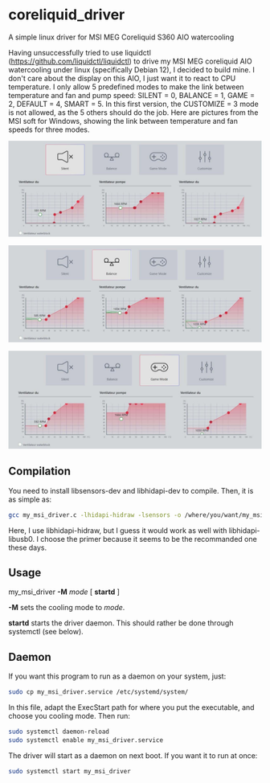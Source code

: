 # coreliquid_driver
A simple linux driver for MSI MEG Coreliquid S360 AIO watercooling

Having unsuccessfully tried to use liquidctl (https://github.com/liquidctl/liquidctl) 
to drive my MSI MEG coreliquid AIO watercooling under linux (specifically Debian 12), 
I decided to build mine. I don't care about the display on this AIO, I just want it 
to react to CPU temperature. I only allow 5 predefined modes to make the link between 
temperature and fan and pump speed:
    SILENT = 0,
    BALANCE = 1,
    GAME = 2,
    DEFAULT = 4,
    SMART = 5.
In this first version, the CUSTOMIZE = 3 mode is not allowed, as the 5 others
should do the job. Here are pictures from the MSI soft for Windows, showing the link
between temperature and fan speeds for three modes.

![SILENT mode](pictures/silent.png)

![BALANCE mode](pictures/balance.png)

![GAME mode](pictures/game.png)

## Compilation
You need to install libsensors-dev and libhidapi-dev to compile. Then, it is as simple as:

```bash
gcc my_msi_driver.c -lhidapi-hidraw -lsensors -o /where/you/want/my_msi_driver
```

Here, I use libhidapi-hidraw, but I guess it would work as well with libhidapi-libusb0.
I choose the primer because it seems to be the recommanded one these days.

## Usage
my_msi_driver **-M** *mode* [ **startd** ]

**-M** sets the cooling mode to *mode*.

**startd** starts the driver daemon. This should rather be done through systemctl (see below).

## Daemon
If you want this program to run as a daemon on your system, just:

```bash
sudo cp my_msi_driver.service /etc/systemd/system/
```

In this file, adapt the ExecStart path for where you put the executable, and choose
you cooling mode. Then run:

```bash
sudo systemctl daemon-reload
sudo systemctl enable my_msi_driver.service
```

The driver will start as a daemon on next boot. If you want it to run at once:

```bash
sudo systemctl start my_msi_driver
```
